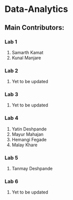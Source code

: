 # Data-Analytics

## Main Contributors:

### Lab 1
1. Samarth Kamat
2. Kunal Manjare

### Lab 2
1. Yet to be updated

### Lab 3
1. Yet to be updated

### Lab 4
1. Yatin Deshpande
2. Mayur Mahajan
3. Hemangi Fegade
4. Malay Khare

### Lab 5
1. Tanmay Deshpande

### Lab 6
1. Yet to be updated
